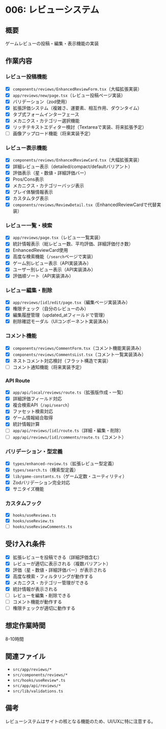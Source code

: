 # 006: レビューシステム

## 概要
ゲームレビューの投稿・編集・表示機能の実装

## 作業内容

### レビュー投稿機能
- [x] `components/reviews/EnhancedReviewForm.tsx`（大幅拡張実装）
- [x] `app/reviews/new/page.tsx`（レビュー投稿ページ実装）
- [x] バリデーション（zod使用）
- [x] 拡張評価システム（複雑さ、運要素、相互作用、ダウンタイム）
- [x] タブ式フォームインターフェース
- [x] メカニクス・カテゴリー選択機能
- [x] リッチテキストエディター検討（Textareaで実装、将来拡張予定）
- [ ] 画像アップロード機能（将来実装予定）

### レビュー表示機能
- [x] `components/reviews/EnhancedReviewCard.tsx`（大幅拡張実装）
- [x] 詳細レビュー表示（detailed/compact/defaultバリアント）
- [x] 評価表示（星・数値・詳細評価バー）
- [x] Pros/Cons表示
- [x] メカニクス・カテゴリーバッジ表示
- [x] プレイ体験情報表示
- [x] カスタムタグ表示
- [x] `components/reviews/ReviewDetail.tsx`（EnhancedReviewCardで代替実装）

### レビュー一覧・検索
- [x] `app/reviews/page.tsx`（レビュー一覧実装）
- [x] 統計情報表示（総レビュー数、平均評価、詳細評価付き数）
- [x] EnhancedReviewCard使用
- [x] 高度な検索機能（`/search`ページで実装）
- [x] ゲーム別レビュー表示（API実装済み）
- [x] ユーザー別レビュー表示（API実装済み）
- [x] 評価順ソート（API実装済み）

### レビュー編集・削除
- [x] `app/reviews/[id]/edit/page.tsx`（編集ページ実装済み）
- [x] 権限チェック（自分のレビューのみ）
- [x] 編集履歴管理（updated_atフィールドで管理）
- [x] 削除確認モーダル（UIコンポーネント実装済み）

### コメント機能
- [x] `components/reviews/CommentForm.tsx`（コメント機能実装済み）
- [x] `components/reviews/CommentsList.tsx`（コメント一覧実装済み）
- [x] ネストコメント対応検討（フラット構造で実装）
- [ ] コメント通知機能（将来実装予定）

### API Route
- [x] `app/api/local/reviews/route.ts`（拡張版作成・一覧）
- [x] 詳細評価フィールド対応
- [x] 複合検索API（`/api/search`）
- [x] ファセット検索対応
- [x] ゲーム情報結合取得
- [x] 統計情報計算
- [ ] `app/api/reviews/[id]/route.ts`（詳細・編集・削除）
- [ ] `app/api/reviews/[id]/comments/route.ts`（コメント）

### バリデーション・型定義
- [x] `types/enhanced-review.ts`（拡張レビュー型定義）
- [x] `types/search.ts`（検索型定義）
- [x] `lib/game-constants.ts`（ゲーム定数・ユーティリティ）
- [x] Zodバリデーション完全対応
- [x] サニタイズ機能

### カスタムフック
- [x] `hooks/useReviews.ts`
- [x] `hooks/useReview.ts`
- [ ] `hooks/useReviewComments.ts`

## 受け入れ条件
- [x] 拡張レビューを投稿できる（詳細評価含む）
- [x] レビューが適切に表示される（複数バリアント）
- [x] 評価（星・数値・詳細評価バー）が表示される
- [x] 高度な検索・フィルタリングが動作する
- [x] メカニクス・カテゴリー管理ができる
- [x] 統計情報が表示される
- [ ] レビューを編集・削除できる
- [ ] コメント機能が動作する
- [ ] 権限チェックが適切に動作する

## 想定作業時間
8-10時間

## 関連ファイル
- `src/app/reviews/*`
- `src/components/reviews/*`
- `src/hooks/useReview*.ts`
- `src/app/api/reviews/*`
- `src/lib/validations.ts`

## 備考
レビューシステムはサイトの核となる機能のため、UI/UXに特に注意する。